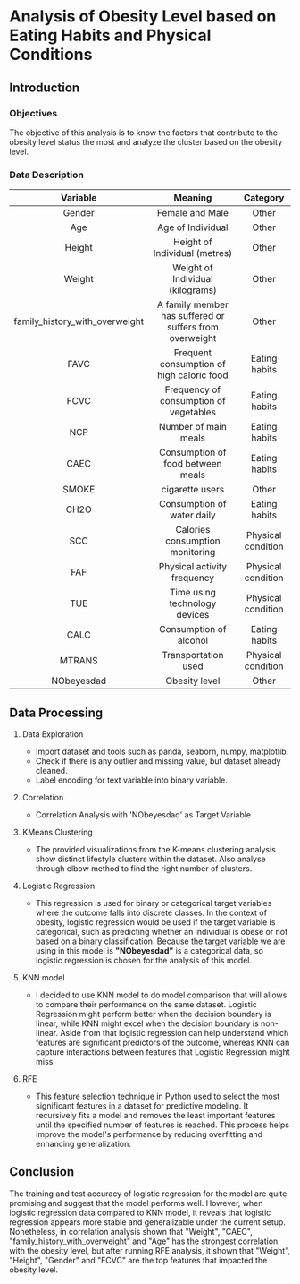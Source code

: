# Analysis of Obesity Level based on Eating Habits and Physical Conditions

## Introduction

### Objectives
The objective of this analysis is to know the factors that contribute to the obesity level status the most and analyze the cluster based on the obesity level.

### Data Description

|Variable|Meaning|Category|
|:-----:|:-----:|:-----:|
|Gender|Female and Male|Other|
|Age|Age of Individual|Other|
|Height|Height of Individual (metres)|Other|
|Weight|Weight of Individual (kilograms)|Other|
|family_history_with_overweight|A family member has suffered or suffers from overweight|Other|
|FAVC|Frequent consumption of high caloric food|Eating habits|
|FCVC|Frequency of consumption of vegetables|Eating habits|
|NCP|Number of main meals|Eating habits|
|CAEC|Consumption of food between meals|Eating habits|
|SMOKE|cigarette users|Other
|CH2O|Consumption of water daily|Eating habits|
|SCC|Calories consumption monitoring|Physical condition|
|FAF|Physical activity frequency|Physical condition|
|TUE|Time using technology devices|Physical condition|
|CALC|Consumption of alcohol|Eating habits|
|MTRANS|Transportation used|Physical condition|
|NObeyesdad|Obesity level|Other

## Data Processing
1. Data Exploration
    - Import dataset and tools such as panda, seaborn, numpy, matplotlib.
    - Check if there is any outlier and missing value, but dataset already cleaned.
    - Label encoding for text variable into binary variable.
      
2. Correlation
    - Correlation Analysis with 'NObeyesdad' as Target Variable
      
3. KMeans Clustering
    - The provided visualizations from the K-means clustering analysis show distinct lifestyle clusters within the dataset. Also analyse through elbow method to find the right number of clusters.

4. Logistic Regression
    - This regression is used for binary or categorical target variables where the outcome falls into discrete classes. In the context of obesity, logistic regression would be used if the target variable is categorical, such as predicting whether an individual is obese or not based on a binary classification. Because the target variable we are using in this model is **"NObeyesdad"** is a categorical data, so logistic regression is chosen for the analysis of this model.

5. KNN model
    - I decided to use KNN model to do model comparison that will allows to compare their performance on the same dataset. Logistic Regression might perform better when the decision boundary is linear, while KNN might excel when the decision boundary is non-linear. Aside from that logistic regression can help understand which features are significant predictors of the outcome, whereas KNN can capture interactions between features that Logistic Regression might miss.

6. RFE
    - This feature selection technique in Python used to select the most significant features in a dataset for predictive modeling. It recursively fits a model and removes the least important features until the specified number of features is reached. This process helps improve the model's performance by reducing overfitting and enhancing generalization.

## Conclusion

The training and test accuracy of logistic regression for the model are quite promising and suggest that the model performs well. However, when logistic regression data compared to KNN model, it reveals that logistic regression appears more stable and generalizable under the current setup.
Nonetheless, in correlation analysis shown that "Weight", "CAEC", "family_history_with_overweight" and "Age" has the strongest correlation with the obesity level, but after running RFE analysis, it shown that "Weight", "Height", "Gender" and "FCVC" are the top features that impacted the obesity level.
